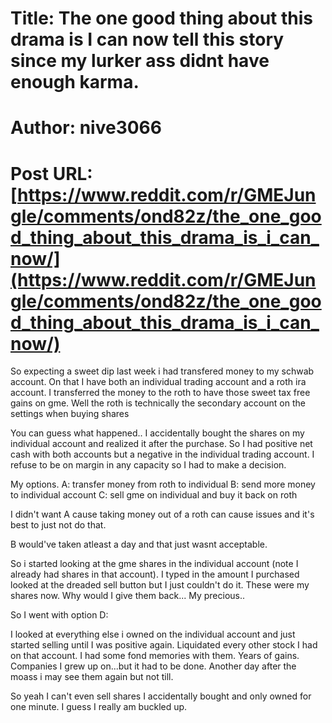 # Title: The one good thing about this drama is I can now tell this story since my lurker ass didnt have enough karma.
# Author: nive3066
# Post URL: [https://www.reddit.com/r/GMEJungle/comments/ond82z/the_one_good_thing_about_this_drama_is_i_can_now/](https://www.reddit.com/r/GMEJungle/comments/ond82z/the_one_good_thing_about_this_drama_is_i_can_now/)



So expecting a sweet dip last week i had transfered money to my schwab account. On that I have both an individual trading account and a roth ira account. I transferred the money to the roth to have those sweet tax free gains on gme. Well the roth is technically the secondary account on the settings when buying shares

You can guess what happened.. I accidentally bought the shares on my individual account and realized it after the purchase. So I had positive net cash with both accounts but a negative in the individual trading account. I refuse to be on margin in any capacity so I had to make a decision. 

My options.
A: transfer money from roth to individual
B: send more money to individual account
C: sell gme on individual and buy it back on roth
 

I didn't want A cause taking money out of a roth can cause issues and it's best to just not do that.

B would've taken atleast a day and that just wasnt acceptable.

So i started looking at the gme shares in the individual account (note I already had shares in that account). I typed in the amount I purchased looked at the dreaded sell button but I just couldn't do it. These were my shares now. Why would I give them back... My precious..

So I went with option D:

I looked at everything else i owned on the individual account and just started selling until I was positive again. Liquidated every other stock I had on that account. I had some fond memories with them. Years of gains. Companies I grew up on...but it had to be done. Another day after the moass i may see them again but not till.

So yeah I can't even sell shares I accidentally bought and only owned for one minute. I guess I really am buckled up.